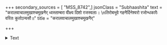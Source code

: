 +++
secondary_sources = [ "MSS_8742",]
jsonClass = "Subhaashita"
text = "करालवाचालमुखाश्चमूखनैर् ध्वस्ताम्बरा वीक्ष्य दिशो रजस्वलाः।  \nतिरोबभूवे गहनैर्दिनेश्वरो रजोन्धकारैः वरितः कुतोऽप्यसौ॥"
title = "करालवाचालमुखाश्चमूखनैर्"

+++

<details><summary>Text</summary>

करालवाचालमुखाश्चमूखनैर् ध्वस्ताम्बरा वीक्ष्य दिशो रजस्वलाः।  
तिरोबभूवे गहनैर्दिनेश्वरो रजोन्धकारैः वरितः कुतोऽप्यसौ॥
</details>
